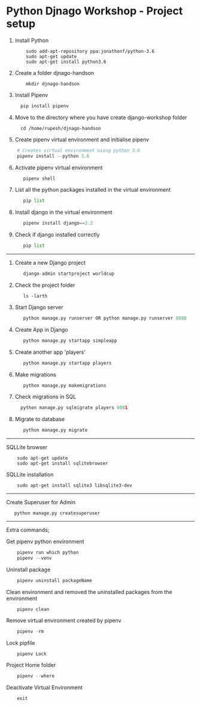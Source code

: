 # Python Djnago Workshop - Project setup

1. Install Python

    ```shell
        sudo add-apt-repository ppa:jonathonf/python-3.6
        sudo apt-get update
        sudo apt-get install python3.6
    ```
2. Create a folder djnago-handson
  
    ```shell
        mkdir djnago-handson
    ```
    
3. Install Pipenv
    ```python
      pip install pipenv
    ```
    
4. Move to the directory where you have create django-workshop folder
    ```shell
      cd /home/rupesh/djnago-handson
    ```
  
5.   Create pipenv virtual environment and initialise pipenv
  ```python
      # Creates virtual environment using python 3.6
      pipenv install --python 3.6
  ```
  
6. Activate pipenv virtual environment
    ```python
       pipenv shell
    ```
    
7. List all the python packages installed in the virtual environment
    ```python
       pip list
    ```
    
8. Install django in the virtual environment
    ```python
       pipenv install django==2.2
    ```  
    
9. Check if django installed correctly
    ```python
       pip list
    ```
  
 ----------------------------------------------------------------------------
 
1. Create a new Django project
    ```python
       django-admin startproject worldcup
    ```
2. Check the project folder
    ```shell
       ls -larth
    ```
    
3.  Start Django server
    ```python
       python manage.py runserver OR python manage.py runserver 8080
    ```
4.  Create App in Django
    ```python
       python manage.py startapp simpleapp
    ```
5.  Create another app 'players'
    ```python
       python manage.py startapp players
    ```
6.  Make migrations
    ```python
       python manage.py makemigrations
    ```
7.  Check migrations in SQL
     ```python
       python manage.py sqlmigrate players 0001
    ```
8.  Migrate to database
    ```python
       python manage.py migrate
    ```

------------------------------------------------------------------------

SQLLite browser
```shell
    sudo apt-get update
    sudo apt-get install sqlitebrowser
```

SQLLite installation
```shell
    sudo apt-get install sqlite3 libsqlite3-dev
```

------------------------------------------------------------------------


Create Superuser for Admin
```shell
   python manage.py createsuperuser
```

-----------------------------------------------------------------------

Extra commands;

Get pipenv python environment
```python
    pipenv run which python
    pipenv --venv
```

Uninstall package
```python
    pipenv uninstall packageName
```

Clean environment and removed the uninstalled packages from the environment
```
    pipenv clean
```

Remove virtual environment created by pipenv
```python
    pipenv -rm
```

Lock pipfile
```
    pipenv Lock
```

Project Home folder
```python
    pipenv --where
```

Deactivate Virtual Environment
```python
    exit
```
